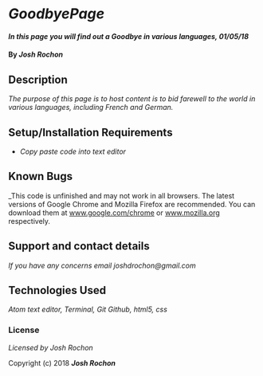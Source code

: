 # _GoodbyePage_

#### _In this page you will find out a Goodbye in various languages, 01/05/18_

#### By _**Josh Rochon**_

## Description

_The purpose of this page is to host content is to bid farewell to the world in various languages, including French and German._

## Setup/Installation Requirements

* _Copy paste code into text editor_

## Known Bugs

_This code is unfinished and may not work in all browsers. The latest versions of Google Chrome and Mozilla Firefox are recommended. You can download them at www.google.com/chrome or www.mozilla.org respectively.

## Support and contact details

_If you have any concerns email joshdrochon@gmail.com_

## Technologies Used

_Atom text editor, Terminal, Git Github, html5, css_

### License

*Licensed by Josh Rochon*

Copyright (c) 2018 **_Josh Rochon_**
